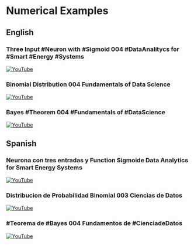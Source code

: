 # Numerical Examples

## English

### Three Input #Neuron with #Sigmoid 004 #DataAnalitycs for #Smart #Energy #Systems

[![YouTube](http://i.ytimg.com/vi/ck2x8hFEoHY/hqdefault.jpg)](https://www.youtube.com/watch?v=ck2x8hFEoHY)


### Binomial Distribution 004 Fundamentals of Data Science

[![YouTube](http://i.ytimg.com/vi/Mcd1QSkSQN8/hqdefault.jpg)](https://www.youtube.com/watch?v=Mcd1QSkSQN8)

### Bayes #Theorem 004 #Fundamentals of #DataScience

[![YouTube](http://i.ytimg.com/vi/odQpZasrGyY/hqdefault.jpg)](https://www.youtube.com/watch?v=odQpZasrGyY)

## Spanish

### Neurona con tres entradas y Function Sigmoide Data Analytics for Smart Energy Systems

[![YouTube](http://i.ytimg.com/vi/4qUv-GOeDAg/hqdefault.jpg)](https://www.youtube.com/watch?v=4qUv-GOeDAg)

### Distribucion de Probabilidad Binomial 003 Ciencias de Datos

[![YouTube](http://i.ytimg.com/vi/Mf3qyXkgd8k/hqdefault.jpg)](https://www.youtube.com/watch?v=Mf3qyXkgd8k)


### #Teorema de #Bayes 004 Fundamentos de #CienciadeDatos

[![YouTube](http://i.ytimg.com/vi/YMxDbqMzGsI/hqdefault.jpg)](https://www.youtube.com/watch?v=YMxDbqMzGsI)
